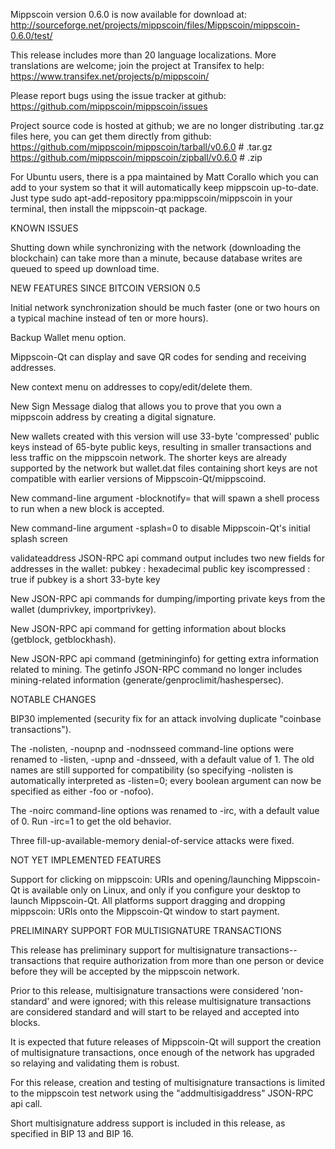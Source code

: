 Mippscoin version 0.6.0 is now available for download at:
http://sourceforge.net/projects/mippscoin/files/Mippscoin/mippscoin-0.6.0/test/

This release includes more than 20 language localizations.
More translations are welcome; join the
project at Transifex to help:
https://www.transifex.net/projects/p/mippscoin/

Please report bugs using the issue tracker at github:
https://github.com/mippscoin/mippscoin/issues

Project source code is hosted at github; we are no longer
distributing .tar.gz files here, you can get them
directly from github:
https://github.com/mippscoin/mippscoin/tarball/v0.6.0  # .tar.gz
https://github.com/mippscoin/mippscoin/zipball/v0.6.0  # .zip

For Ubuntu users, there is a ppa maintained by Matt Corallo which
you can add to your system so that it will automatically keep
mippscoin up-to-date.  Just type
sudo apt-add-repository ppa:mippscoin/mippscoin
in your terminal, then install the mippscoin-qt package.


KNOWN ISSUES

Shutting down while synchronizing with the network
(downloading the blockchain) can take more than a minute,
because database writes are queued to speed up download
time.


NEW FEATURES SINCE BITCOIN VERSION 0.5

Initial network synchronization should be much faster
(one or two hours on a typical machine instead of ten or more
hours).

Backup Wallet menu option.

Mippscoin-Qt can display and save QR codes for sending
and receiving addresses.

New context menu on addresses to copy/edit/delete them.

New Sign Message dialog that allows you to prove that you
own a mippscoin address by creating a digital
signature.

New wallets created with this version will
use 33-byte 'compressed' public keys instead of
65-byte public keys, resulting in smaller
transactions and less traffic on the mippscoin
network. The shorter keys are already supported
by the network but wallet.dat files containing
short keys are not compatible with earlier
versions of Mippscoin-Qt/mippscoind.

New command-line argument -blocknotify=<command>
that will spawn a shell process to run <command> 
when a new block is accepted.

New command-line argument -splash=0 to disable
Mippscoin-Qt's initial splash screen

validateaddress JSON-RPC api command output includes
two new fields for addresses in the wallet:
pubkey : hexadecimal public key
iscompressed : true if pubkey is a short 33-byte key

New JSON-RPC api commands for dumping/importing
private keys from the wallet (dumprivkey, importprivkey).

New JSON-RPC api command for getting information about
blocks (getblock, getblockhash).

New JSON-RPC api command (getmininginfo) for getting
extra information related to mining. The getinfo
JSON-RPC command no longer includes mining-related
information (generate/genproclimit/hashespersec).



NOTABLE CHANGES

BIP30 implemented (security fix for an attack involving
duplicate "coinbase transactions").

The -nolisten, -noupnp and -nodnsseed command-line
options were renamed to -listen, -upnp and -dnsseed,
with a default value of 1. The old names are still
supported for compatibility (so specifying -nolisten
is automatically interpreted as -listen=0; every
boolean argument can now be specified as either
-foo or -nofoo).

The -noirc command-line options was renamed to
-irc, with a default value of 0. Run -irc=1 to
get the old behavior.

Three fill-up-available-memory denial-of-service
attacks were fixed.


NOT YET IMPLEMENTED FEATURES

Support for clicking on mippscoin: URIs and
opening/launching Mippscoin-Qt is available only on Linux,
and only if you configure your desktop to launch
Mippscoin-Qt. All platforms support dragging and dropping
mippscoin: URIs onto the Mippscoin-Qt window to start
payment.


PRELIMINARY SUPPORT FOR MULTISIGNATURE TRANSACTIONS

This release has preliminary support for multisignature
transactions-- transactions that require authorization
from more than one person or device before they
will be accepted by the mippscoin network.

Prior to this release, multisignature transactions
were considered 'non-standard' and were ignored;
with this release multisignature transactions are
considered standard and will start to be relayed
and accepted into blocks.

It is expected that future releases of Mippscoin-Qt
will support the creation of multisignature transactions,
once enough of the network has upgraded so relaying
and validating them is robust.

For this release, creation and testing of multisignature
transactions is limited to the mippscoin test network using
the "addmultisigaddress" JSON-RPC api call.

Short multisignature address support is included in this
release, as specified in BIP 13 and BIP 16.
